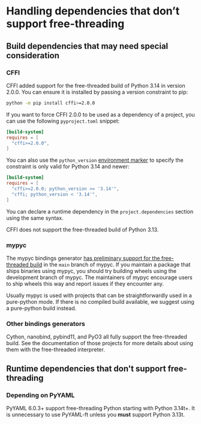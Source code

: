 # Handling dependencies that don’t support free-threading

## Build dependencies that may need special consideration

### CFFI

CFFI added support for the free-threaded build of Python 3.14 in version
2.0.0. You can ensure it is installed by passing a version constraint to pip:

```bash
python -m pip install cffi>=2.0.0
```

If you want to force CFFI 2.0.0 to be used as a dependency of a project, you can use the following `pyproject.toml` snippet:

```toml
[build-system]
requires = [
  "cffi>=2.0.0",
]
```

You can also use the `python_version` [environment
marker](https://packaging.python.org/en/latest/specifications/dependency-specifiers/#environment-markers)
to specify the constraint is only valid for Python 3.14 and newer:

```toml
[build-system]
requires = [
  "cffi>=2.0.0; python_version >= '3.14'",
  "cffi; python_version < '3.14'",
]
```

You can declare a runtime dependency in the `project.dependencies` section using
the same syntax.

CFFI does not support the free-threaded build of Python 3.13.

### mypyc

The mypyc bindings generator [has preliminary support for the free-threaded
build](https://github.com/mypyc/mypyc/issues/1038#issuecomment-3249330800) in
the `main` branch of mypyc. If you maintain a package that ships binaries using
mypyc, you should try building wheels using the development branch of mypyc. The
maintainers of mypyc encourage users to ship wheels this way and report issues
if they encounter any.

Usually mypyc is used with projects that can be straightforwardly used in a
pure-python mode. If there is no compiled build available, we suggest using a
pure-python build instead.

### Other bindings generators

Cython, nanobind, pybind11, and PyO3 all fully support the free-threaded
build. See the documentation of those projects for more details about using them
with the free-threaded interpreter.

## Runtime dependencies that don't support free-threading

### Depending on PyYAML

PyYAML 6.0.3+ support free-threading Python starting with Python 3.14t+.
It is unnecessary to use PyYAML-ft unless you **must** support Python 3.13t.
